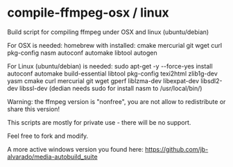 # compile-ffmpeg-osx / linux
Build script for compiling ffmpeg under OSX and linux (ubuntu/debian)

For OSX is needed: homebrew with installed: cmake mercurial git wget curl pkg-config nasm autoconf automake libtool autogen

For Linux (ubuntu/debian) is needed: sudo apt-get -y --force-yes install autoconf automake build-essential libtool pkg-config texi2html zlib1g-dev yasm cmake curl mercurial git wget gperf liblzma-dev libexpat-dev libsdl2-dev libssl-dev (dedian needs sudo for install nasm to /usr/local/bin/)

Warning: the ffmpeg version is "nonfree", you are not allow to redistribute or share this version!

This scripts are mostly for private use - there will be no support.

Feel free to fork and modify.

A more active windows version you found here: https://github.com/jb-alvarado/media-autobuild_suite
